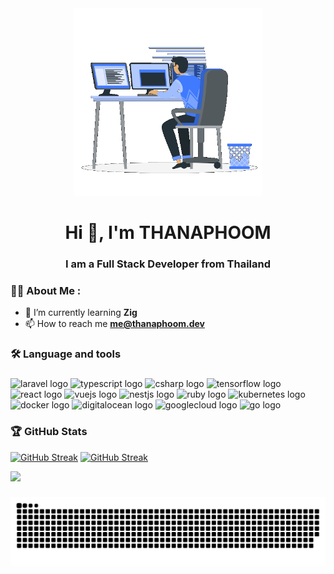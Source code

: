 <div align="center">
  <img height="300" src="https://raw.githubusercontent.com/ophoomo/ophoomo/main/assets/profile.gif"  />
</div>

###

<h1 align="center">Hi 👋, I'm THANAPHOOM</h1>
<h3 align="center">I am a Full Stack Developer from Thailand</h3>

###

### :woman_technologist: About Me :
- 🌱 I’m currently learning **Zig**
- 📫 How to reach me **me@thanaphoom.dev**

###

###

<h3 align="left">🛠 Language and tools</h3>

###

<div align="left">
  <img src="https://cdn.simpleicons.org/laravel/FF2D20" height="40" alt="laravel logo"  />
  <img src="https://cdn.jsdelivr.net/gh/devicons/devicon/icons/typescript/typescript-original.svg" height="40" width="52" alt="typescript logo"  />
  <img src="https://skillicons.dev/icons?i=cs" height="40" alt="csharp logo"  />
  <img src="https://cdn.jsdelivr.net/gh/devicons/devicon/icons/tensorflow/tensorflow-original.svg" height="40" width="52" alt="tensorflow logo"  />
  <img src="https://cdn.jsdelivr.net/gh/devicons/devicon/icons/react/react-original.svg" height="40" width="52" alt="react logo"  />
  <img src="https://cdn.simpleicons.org/vuedotjs/4FC08D" height="40" alt="vuejs logo"  />
  <img src="https://cdn.simpleicons.org/nestjs/E0234E" height="40" width="52" alt="nestjs logo"  />
  <img src="https://cdn.jsdelivr.net/gh/devicons/devicon/icons/ruby/ruby-plain-wordmark.svg" height="40" width="52" alt="ruby logo"  />
  <img src="https://cdn.jsdelivr.net/gh/devicons/devicon/icons/kubernetes/kubernetes-plain.svg" height="40" width="52" alt="kubernetes logo"  />
  <img src="https://cdn.jsdelivr.net/gh/devicons/devicon/icons/docker/docker-plain-wordmark.svg" height="40" width="52" alt="docker logo"  />
  <img src="https://cdn.jsdelivr.net/gh/devicons/devicon/icons/digitalocean/digitalocean-original.svg" height="40" width="52" alt="digitalocean logo"  />
  <img src="https://cdn.jsdelivr.net/gh/devicons/devicon/icons/googlecloud/googlecloud-original.svg" height="40" width="52" alt="googlecloud logo"  />
  <img src="https://cdn.jsdelivr.net/gh/devicons/devicon/icons/go/go-original-wordmark.svg" height="40" width="52" alt="go logo"  />
</div>

###

### :trophy: GitHub Stats
[![GitHub Streak](http://github-readme-streak-stats.herokuapp.com?user=ophoomo&theme=dark&hide_border=true&border_radius=5)](https://git.io/streak-stats)
[![GitHub Streak](https://github-readme-stats.vercel.app/api/top-langs/?username=ophoomo&layout=compact&hide_border=true&theme=dark&border_radius=5)](https://github.com/anuraghazra/github-readme-stats)


[![](https://visitcount.itsvg.in/api?id=ophoomo&icon=3&color=1)](https://visitcount.itsvg.in)

###

<img src="https://raw.githubusercontent.com/ophoomo/ophoomo/output/snake.svg" alt="Snake animation" />

###
